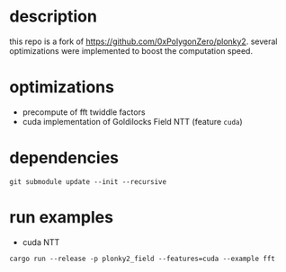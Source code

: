 # description
this repo is a fork of https://github.com/0xPolygonZero/plonky2. several optimizations were implemented to boost the computation speed.

# optimizations
- precompute of fft twiddle factors
- cuda implementation of Goldilocks Field NTT (feature `cuda`)

# dependencies
```
git submodule update --init --recursive
```

# run examples
- cuda NTT
```
cargo run --release -p plonky2_field --features=cuda --example fft
```